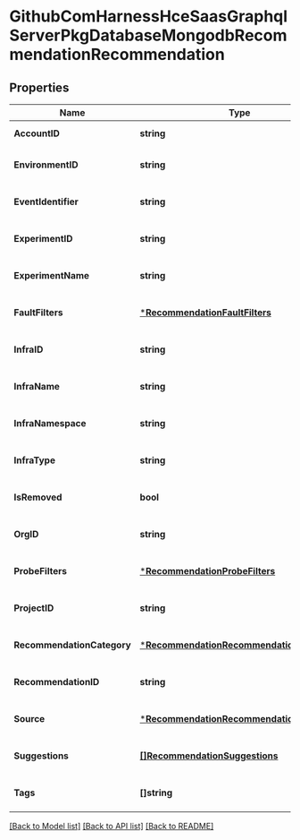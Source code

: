 # GithubComHarnessHceSaasGraphqlServerPkgDatabaseMongodbRecommendationRecommendation

## Properties
Name | Type | Description | Notes
------------ | ------------- | ------------- | -------------
**AccountID** | **string** |  | [default to null]
**EnvironmentID** | **string** |  | [optional] [default to null]
**EventIdentifier** | **string** |  | [optional] [default to null]
**ExperimentID** | **string** |  | [optional] [default to null]
**ExperimentName** | **string** |  | [optional] [default to null]
**FaultFilters** | [***RecommendationFaultFilters**](recommendation.FaultFilters.md) |  | [optional] [default to null]
**InfraID** | **string** |  | [optional] [default to null]
**InfraName** | **string** |  | [optional] [default to null]
**InfraNamespace** | **string** |  | [optional] [default to null]
**InfraType** | **string** |  | [optional] [default to null]
**IsRemoved** | **bool** |  | [optional] [default to null]
**OrgID** | **string** |  | [optional] [default to null]
**ProbeFilters** | [***RecommendationProbeFilters**](recommendation.ProbeFilters.md) |  | [optional] [default to null]
**ProjectID** | **string** |  | [optional] [default to null]
**RecommendationCategory** | [***RecommendationRecommendationCategory**](recommendation.RecommendationCategory.md) |  | [optional] [default to null]
**RecommendationID** | **string** |  | [optional] [default to null]
**Source** | [***RecommendationRecommendationSource**](recommendation.RecommendationSource.md) |  | [optional] [default to null]
**Suggestions** | [**[]RecommendationSuggestions**](recommendation.Suggestions.md) |  | [optional] [default to null]
**Tags** | **[]string** |  | [optional] [default to null]

[[Back to Model list]](../README.md#documentation-for-models) [[Back to API list]](../README.md#documentation-for-api-endpoints) [[Back to README]](../README.md)

